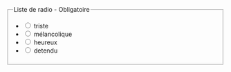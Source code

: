 <ShowHtml>
<div class="example">
    <fieldset role="group" class="km-field km-field--list js-form-field-list mu-mt-150 ">
        <legend class="km-field__label   test-label " for="liste2--989">
                Liste de radio
                <span class="km-field__mention">- Obligatoire</span>
        </legend>
        <ul data-missing="Veuillez choisir au moins 2 options" class="km-field__wrapper ">
            <li class="km-radio-wrapper km-field__radio-wrapper   ">
                <input role="radio" required="" aria-label="triste Choix numéro 0 : triste" type="radio" class="km-radio-wrapper__input " name="liste2" id="liste2--989--0" value="Je suis triste">
                <label aria-hidden="true" class="km-radio-wrapper__label " for="liste2--989--0">
                    triste
                </label>
            </li>
            <li class="km-radio-wrapper km-field__radio-wrapper   ">
                <input role="radio" required="" aria-label="mélancolique Choix numéro 1 : mélancolique" type="radio" class="km-radio-wrapper__input " name="liste2" id="liste2--989--1" value="Je suis mélancolique">
                <label aria-hidden="true" class="km-radio-wrapper__label " for="liste2--989--1">
                    mélancolique
                </label>
            </li>
            <li class="km-radio-wrapper km-field__radio-wrapper   ">
                <input role="radio" required="" aria-label="heureux Choix numéro 2 : heureux" type="radio" class="km-radio-wrapper__input " name="liste2" id="liste2--989--2" value="Je suis heureux(se)">
                <label aria-hidden="true" class="km-radio-wrapper__label " for="liste2--989--2">
                    heureux
                </label>
            </li>
            <li class="km-radio-wrapper km-field__radio-wrapper   ">
                <input role="radio" required="" aria-label="detendu Choix numéro 3 : detendu" type="radio" class="km-radio-wrapper__input " name="liste2" id="liste2--989--3" value="Je suis détendu(e)">
                <label aria-hidden="true" class="km-radio-wrapper__label " for="liste2--989--3">
                    detendu
                </label>
            </li>
        </ul>
    </fieldset>
</div>
</ShowHtml>

<style lang="scss" scoped>
@import 'node_modules/integration-web-core--socle/css/assets/sass/_common/01-setting-tools/_all-settings';
@import 'node_modules/integration-web-core--socle/css/assets/sass/_common/10-bundles/_form.bundle';
</style>
